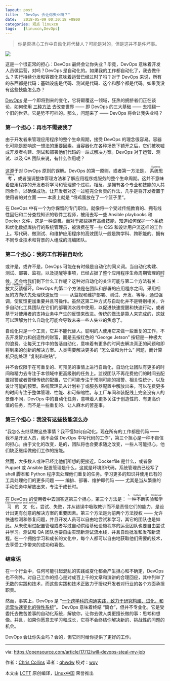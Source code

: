 ```yaml
---
layout: post
title:	"DevOps 会让你失业吗？"
date:	2018-05-09 00:30:18 +0800 
categories:	观点 linuxcn 
tags:	[linuxcn,DevOps]
---
```




> 
> 你是否担心工作中自动化将代替人？可能是对的，但是这并不是件坏事。
> 
> 
> 


![](/Asserts/Images//attachment/album/201805/09/003014grrnq6r00qrcq44v.jpg)


这是一个很正常的担心：DevOps 最终会让你失业？毕竟，DevOps 意味着开发人员做运营，对吗？DevOps 是自动化的。如果我的工作都自动化了，我去做什么？实行持续分发和容器化意味着运营已经过时了吗？对于 DevOps 来说，所有的东西都是代码：基础设施是代码、测试是代码、这个和那个都是代码。如果我没有这些技能怎么办？


[DevOps](https://opensource.com/resources/devops) 是一个即将到来的变化，它将颠覆这一领域，狂热的拥挤者们正在谈论，如何使用 [三种方法](http://itrevolution.com/the-three-ways-principles-underpinning-devops/) 去改变世界 —— 即 DevOps 的三大基础 —— 去推翻一个旧的世界。它是势不可档的。那么，问题来了 —— DevOps 将会让我失业吗？


### 第一个担心：再也不需要我了


由于开发者来管理应用程序的整个生命周期，接受 DevOps 的理念很容易。容器化可能是影响这一想法的重要因素。当容器化在各种场景下铺开之后，它们被吹嘘成开发者构建、测试和部署他们代码的一站式解决方案。DevOps 对于运营、测试、以及 QA 团队来说，有什么作用呢？


这源于对 DevOps 原则的误解。DevOps 的第一原则，或者第一方法是，<ruby> 系统思考 <rt>  Systems Thinking </rt></ruby>，或者强调整体管理方法和了解应用程序或服务的整个生命周期。这并不意味着应用程序的开发者将学习和管理整个过程。相反，是拥有各个专业和技能的人共同合作，以确保成功。让开发者对这一过程完全负责的作法，几乎是将开发者置于使用者的对立面 —— 本质上就是 “将鸡蛋放在了一个篮子里”。


在 DevOps 中有一个为你保留的专门职位。就像将一个受过传统教育的、拥有线性回归和二分查找知识的软件工程师，被用去写一些 Ansible playbooks 和 Docker 文件，这是一种浪费。而对于那些拥有高级技能，知道如何保护一个系统和优化数据库执行的系统管理员，被浪费在写一些 CSS 和设计用户流这样的工作上。写代码、做测试、和维护应用程序的高效团队一般是跨学科、跨职能的、拥有不同专业技术和背景的人组成的混编团队。


### 第二个担心：我的工作将被自动化


或许是，或许不是，DevOps 可能在有时候是自动化的同义词。当自动化构建、测试、部署、监视，以及提醒等事项，已经占据了整个应用程序生命周期管理的时候，还会给我们剩下什么工作呢？这种对自动化的关注可能与第二个方法有关：<ruby> 放大反馈循环 <rt>  Amplify Feedback Loops </rt></ruby>。DevOps 的第二个方法是在团队和部署的应用程序之间，采用相反的方向优先处理快速反馈 —— 从监视和维护部署、测试、开发、等等，通过强调，使反馈更加重要并且可操作。虽然这第二种方式与自动化并不是特别相关，许多自动化工具团队在它们的部署流水线中使用，以促进快速提醒和快速行动，或者基于对使用者的支持业务中产生的反馈来改进。传统的做法是靠人来完成的，这就可以理解为什么自动化可能会导致未来一些人失业的焦虑了。


自动化只是一个工具，它并不能代替人。聪明的人使用它来做一些重复的工作，不去开发智力和创造性的财富，而是去按红色的 “George Jetson” 按钮是一种极大的浪费。让每天工作中的苦活自动化，意味着有更多的时间去解决真正的问题和即将到来的创新的解决方案。人类需要解决更多的 “怎么做和为什么” 问题，而计算机只能处理 “复制和粘贴”。


并不会仅限于在可重复的、可预见的事情上进行自动化，自动化让团队有更多的时间和精力去专注于本领域中更高级别的任务上。监视团队不再花费他们的时间去配置报警或者管理传统的配置，它们可能专注于预测可能的报警、相关性统计、以及设计可能的预案。系统管理员从计划补丁或服务器配置中解放出来，可以花费更多的时间专注于整体管理、性能、和可伸缩性。与工厂车间和装配线上完全没有人的景像不同，DevOps 中的自动化任务，意味着人更多关注于创造性的、有更高价值的任务，而不是一些重复的、让人麻木的苦差事。


### 第三个担心：我没有这些技能怎么办


“我怎么去继续做这些事情？我不懂如何自动化。现在所有的工作都是代码 —— 我不是开发人员，我不会做 DevOps 中写代码的工作”，第三个担心是一种不自信的担心。由于文化的改变，是的，团队将也会要求随之改变，一些人可能担心，他们缺乏继续做他们工作的技能。


然而，大多数人或许已经比他们所想的更接近。Dockerfile 是什么，或者像 Puppet 或 Ansible 配置管理是什么，这就是环境即代码，系统管理员已经写了 shell 脚本和 Python 程序去处理他们重复的任务。学习更多的知识并使用已有的工具处理他们的更多问题 —— 编排、部署、维护即代码 —— 尤其是当从繁重的手动任务中解放出来，专注于成长时。


在 DevOps 的使用者中去回答这第三个担心，第三个方法是：<ruby> 一种不断实验和学习的文化 <rt>  A Culture of Continual Experimentation and Learning </rt></ruby>。尝试、失败，并从错误中吸取教训而不是责怪它们的能力，是设计出更有创意的解决方案的重要因素。第三个方法是为前两个方法授权 —— 允许快速检测和修复问题，并且开发人员可以自由地尝试和学习，其它的团队也是如此。从未使用过配置管理或者写过自动供给基础设施程序的运营团队也要自由尝试并学习。测试和 QA 团队也要自由实现新测试流水线，并且自动批准和发布新流程。在一个拥抱学习和成长的文化中，每个人都可以自由地获取他们需要的技术，去享受工作带来的成功和喜悦。


### 结束语


在一个行业中，任何可能引起混乱的实践或变化都会产生担心和不确定，DevOps 也不例外。对自己工作的担心是对成百上千的文章和演讲的合理回应，其中列举了无数的实践和技术，而这些实践和技术正致力于授权开发者对行业的各个方面承担职责。


然而，事实上，DevOps 是 “[一个跨学科的沟通实践，致力于研究构建、进化、和运营快速变化的弹性系统](https://theagileadmin.com/what-is-devops/)”。 DevOps 意味着终结 “筒仓”，但并不专业化。它是受委托去做苦差事的自动化系统，解放你，让你去做人类更擅长做的事：思考和想像。并且，如果你愿意去学习和成长，它将不会终结你解决新的、挑战性的问题的机会。


DevOps 会让你失业吗？会的，但它同时给你提供了更好的工作。




---


via: <https://opensource.com/article/17/12/will-devops-steal-my-job>


作者：[Chris Collins](https://opensource.com/users/clcollins) 译者：[qhwdw](https://github.com/qhwdw) 校对：[wxy](https://github.com/wxy)


本文由 [LCTT](https://github.com/LCTT/TranslateProject) 原创编译，[Linux中国](https://linux.cn/) 荣誉推出
